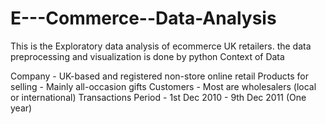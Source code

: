 # E---Commerce--Data-Analysis

This is the Exploratory data analysis of ecommerce UK retailers. the data preprocessing and visualization is done by python
Context of Data

Company - UK-based and registered non-store online retail
Products for selling - Mainly all-occasion gifts
Customers - Most are wholesalers (local or international)
Transactions Period - 1st Dec 2010 - 9th Dec 2011 (One year)
